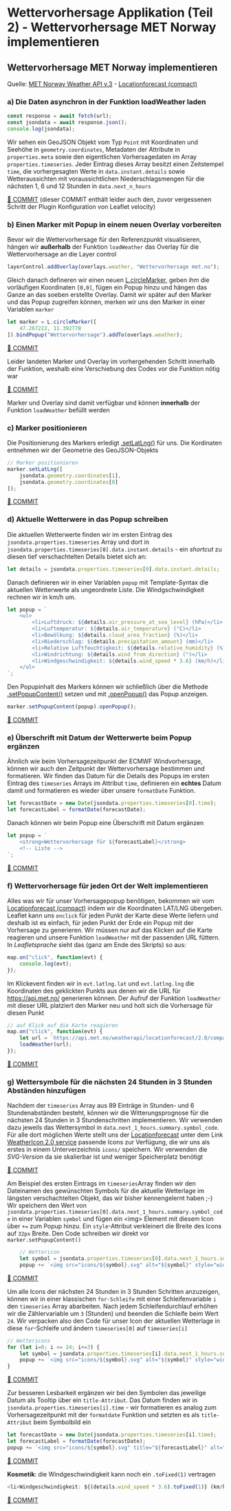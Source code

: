 # Wettervorhersage Applikation (Teil 2) - Wettervorhersage MET Norway implementieren

## Wettervorhersage MET Norway implementieren

Quelle: [MET Norway Weather API v.3](https://api.met.no/) - [Locationforecast (compact)](https://api.met.no/weatherapi/locationforecast/2.0/documentation)

### a) Die Daten asynchron in der Funktion loadWeather laden

```javascript
const response = await fetch(url);
const jsondata = await response.json();
console.log(jsondata);
```

Wir sehen ein GeoJSON Objekt vom Typ `Point` mit Koordinaten und Seehöhe in `geometry.coordinates`, Metadaten der Attribute in `properties.meta` sowie den eigentlichen Vorhersagedaten im Array `properties.timeseries`. Jeder Eintrag dieses Array besitzt einen Zeitstempel `time`, die vorhergesagten Werte in `data.instant.details` sowie Wetteraussichten mit voraussichtlichen Niederschlagsmengen für die nächsten 1, 6 und 12 Stunden in `data.next_n_hours`

[🔗 COMMIT](https://github.com/webmapping/forecast/commit/74547a8c80208fa5f3f01b0770053ac26860e542) (dieser COMMIT enthält leider auch den, zuvor vergessenen Schritt der Plugin Konfiguration von Leaflet velocity)

### b) Einen Marker mit Popup in einem neuen Overlay vorbereiten

Bevor wir die Wettervorhersage für den Referenzpunkt visualisieren, hängen wir **außerhalb** der Funktion `loadWeather` das Overlay für die Wettervorhersage an die Layer control

```javascript
layerControl.addOverlay(overlays.weather, "Wettervorhersage met.no");
```

Gleich danach defineren wir einen neuen [L.circleMarker](https://leafletjs.com/reference.html#circlemarker), geben ihm die vorläufigen Koordinaten `[0,0]`, fügen ein Popup hinzu und hängen das Ganze an das soeben erstellte Overlay. Damit wir später auf den Marker und das Popup zugreifen können, merken wir uns den Marker in einer Variablen `marker`

```javascript
let marker = L.circleMarker([
    47.267222, 11.392778
]).bindPopup("Wettervorhersage").addTo(overlays.weather);
```

[🔗 COMMIT](https://github.com/webmapping/forecast/commit/06e815b41298c1150d5d8c0c9e7de59502220d00)

Leider landeten Marker und Overlay im vorhergehenden Schritt innerhalb der Funktion, weshalb eine Verschiebung des Codes vor die Funktion nötig war

[🔗 COMMIT](https://github.com/webmapping/forecast/commit/c2e3551b2eb32a2717a2087dfe9f13ec4fe5226d)

Marker und Overlay sind damit verfügbar und können **innerhalb**  der Funktion `loadWeather` befüllt werden

### c) Marker positionieren

Die Positionierung des Markers erledigt [.setLatLng()](https://leafletjs.com/reference.html#circlemarker-setlatlng) für uns. Die Kordinaten entnehmen wir der Geometrie des GeoJSON-Objekts

```javascript
// Marker positionieren
marker.setLatLng([
    jsondata.geometry.coordinates[1],
    jsondata.geometry.coordinates[0]
]);
```

[🔗 COMMIT](https://github.com/webmapping/forecast/commit/a365629da64119526eb50c2ec626536ff8a2c8bd)

### d) Aktuelle Wetterwere in das Popup schreiben

Die aktuellen Wetterwerte finden wir im ersten Eintrag des `jsondata.properties.timeseries` Array und dort in `jsondata.properties.timeseries[0].data.instant.details` - ein *shortcut* zu diesen tief verschachtelten Details bietet sich an:

```javascript
let details = jsondata.properties.timeseries[0].data.instant.details;
```

Danach definieren wir in einer Variablen `popup` mit Template-Syntax die aktuellen Wetterwerte als ungeordnete Liste. Die Windgschwindigkeit rechnen wir in km/h um.

```javascript
let popup = `
    <ul>
        <li>Luftdruck: ${details.air_pressure_at_sea_level} (hPa)</li>
        <li>Luftemperatur: ${details.air_temperature} (°C)</li>
        <li>Bewölkung: ${details.cloud_area_fraction} (%)</li>
        <li>Niederschlag: ${details.precipitation_amount} (mm)</li>
        <li>Relative Luftfeuchtigkeit: ${details.relative_humidity} (%)</li>
        <li>Windrichtung: ${details.wind_from_direction} (°)</li>
        <li>Windgeschwindigkeit: ${details.wind_speed * 3.6} (km/h)</li>
    </ul>
`;
```

Den Popupinhalt des Markers können wir schließlich über die Methode [.setPopupContent()](https://leafletjs.com/reference.html#circlemarker-setpopupcontent) setzen und mit [.openPopup()](https://leafletjs.com/reference.html#circlemarker-openpopup) das Popup anzeigen.

```javascript
marker.setPopupContent(popup).openPopup();
```

[🔗 COMMIT](https://github.com/webmapping/forecast/commit/28d668e58854f3927dbd3258a6bd7d443576a15b)

### e) Überschrift mit Datum der Wetterwerte beim Popup ergänzen

Ähnlich wie beim Vorhersagezeitpunkt der ECMWF Windvorhersage, können wir auch den Zeitpunkt der Wettervorhersage bestimmen und formatieren. Wir finden das Datum für die Details des Popups im ersten Eintrag des `timeseries` Arrays im Attribut `time`, definieren ein **echtes** Datum damit und formatieren es wieder über unsere `formatDate` Funktion.

```javascript
let forecastDate = new Date(jsondata.properties.timeseries[0].time);
let forecastLabel = formatDate(forecastDate);
```

Danach können wir beim Popup eine Überschrift mit Datum ergänzen

```javascript
let popup = `
    <strong>Wettervorhersage für ${forecastLabel}</strong>
    <!-- Liste -->
`;
```

[🔗 COMMIT](https://github.com/webmapping/forecast/commit/c046ea44e736f7089bfea6c5f2f028f1417341c3)

### f) Wettervorhersage für jeden Ort der Welt implementieren

Alles was wir für unser Vorhersagepopup benötigen, bekommen wir vom [Locationforecast (compact)](https://api.met.no/weatherapi/locationforecast/2.0/documentation) indem wir die Koordinaten LAT/LNG übergeben. Leaflet kann uns `onclick` für jeden Punkt der Karte diese Werte liefern und deshalb ist es einfach, für jeden Punkt der Erde ein Popup mit der Vorhersage zu generieren. Wir müssen nur auf das Klicken auf die Karte reagieren und unsere Funktion `loadWeather` mit der passenden URL füttern. In *Leafletsprache* sieht das (ganz am Ende des Skripts) so aus:

```javascript
map.on("click", function(evt) {
    console.log(evt);
});
```

Im Klickevent finden wir in `evt.latlng.lat` und  `evt.latlng.lng` die Koordinaten des geklickten Punkts aus denen wir die URL für <https://api.met.no/> generieren können. Der Aufruf der Funktion `loadWeather` mit dieser URL platziert den Marker neu und holt sich die Vorhersage für diesen Punkt

```javascript
// auf Klick auf die Karte reagieren
map.on("click", function(evt) {
    let url = `https://api.met.no/weatherapi/locationforecast/2.0/compact?lat=${evt.latlng.lat}&lon=${evt.latlng.lng}`;
    loadWeather(url);
});
```

[🔗 COMMIT](https://github.com/webmapping/forecast/commit/2bdada71ea78fb9c8b6bd1f720e876eb5fd94f43)


### g) Wettersymbole für die nächsten 24 Stunden in 3 Stunden Abständen hinzufügen

Nachdem der `timeseries` Array aus 89 Einträge in Stunden- und 6 Stundenabständen besteht, können wir die Witterungsprognose für die nächsten 24 Stunden in 3 Stundenschritten implementieren. Wir verwenden dazu jeweils das Wettersymbol in `data.next_1_hours.summary.symbol_code`. Für alle dort möglichen Werte stellt uns der [Locationforecast](https://api.met.no/weatherapi/locationforecast/2.0/documentation#Weather_icons) unter dem Link [WeatherIcon 2.0 service](https://api.met.no/weatherapi/weathericon/2.0/documentation) passende Icons zur Verfügung, die wir uns als erstes in einem Unterverzeichnis `icons/` speichern. Wir verwenden die *SVG-Version* da sie skalierbar ist und weniger Speicherplatz benötigt

[🔗 COMMIT](https://github.com/webmapping/forecast/commit/e7450b21a254ea023d8931b6b3e21bfe4727abb9)

Am Beispiel des ersten Eintrags im `timeseries`Array finden wir den Dateinamen des gewünschten Symbols für die aktuelle Wetterlage im längsten verschachtelten Objekt, das wir bisher kennengelernt haben ;-) Wir speichern den Wert von `jsondata.properties.timeseries[0].data.next_1_hours.summary.symbol_code` in einer Variablen `symbol` und fügen ein &lt;img> Element mit diesem Icon über `+=` zum Popup hinzu. Ein `style`-Attribut verkleinert die Breite des Icons auf `32px` Breite. Den Code schreiben wir direkt vor `marker.setPopupContent()`

```javascript
    // Wettericon
    let symbol = jsondata.properties.timeseries[0].data.next_1_hours.summary.symbol_code;
    popup += `<img src="icons/${symbol}.svg" alt="${symbol}" style="width:32px">`;
```

[🔗 COMMIT](https://github.com/webmapping/forecast/commit/f2572802c57c89e01d58aa463a63d1fe24c3f20a)

Um alle Icons der nächsten 24 Stunden in 3 Stunden Schritten anzuzeigen, können wir in einer klassischen `for-Schleife` mit einer Schleifenvariable `i` den `timeseries` Array abarbeiten. Nach jedem Schleifendurchlauf erhöhen wir die Zählervariable um `3` (Stunden) und beenden die Schleife beim Wert `24`. Wir verpacken also den Code für unser Icon der aktuellen Wetterlage in diese `for`-Schleife und ändern `timeseries[0]` auf `timeseries[i]`

```javascript
// Wettericons
for (let i=0; i <= 24; i+=3) {
    let symbol = jsondata.properties.timeseries[i].data.next_1_hours.summary.symbol_code;
    popup += `<img src="icons/${symbol}.svg" alt="${symbol}" style="width:32px">`;
}
```

[🔗 COMMIT](https://github.com/webmapping/forecast/commit/6db9c33973b3e707fded27e003c67bb2adf42ba0)


Zur besseren Lesbarkeit ergänzen wir bei den Symbolen das jeweilige Datum als Tooltip über ein `title-Attribut`. Das Datum finden wir in `jsondata.properties.timeseries[i].time` - wir formatieren es analog zum Vorhersagezeitpunkt mit der `formatdate` Funktion und setzten es als `title-Attribut` beim Symbolbild ein

```javascript
let forecastDate = new Date(jsondata.properties.timeseries[i].time);
let forecastLabel = formatDate(forecastDate);
popup += `<img src="icons/${symbol}.svg" title="${forecastLabel}" alt="${symbol}" style="width:32px">`;
```

[🔗 COMMIT](https://github.com/webmapping/forecast/commit/e5bbbaf2048f501c82ce37a5ef64e9ed9bae3047)

**Kosmetik**: die Windgeschwindigkeit kann noch ein `.toFixed(1)` vertragen

```javascript
<li>Windgeschwindigkeit: ${(details.wind_speed * 3.6).toFixed(1)} (km/h)</li>
```

[🔗 COMMIT](https://github.com/webmapping/forecast/commit/d04a9020fc5e74bf485ad4f1f8f41c1bbb349fab)
